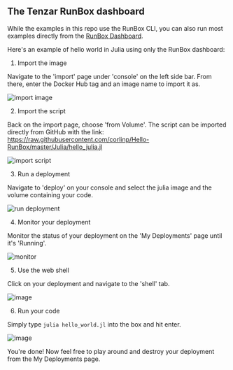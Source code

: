 ## The Tenzar RunBox dashboard

While the examples in this repo use the RunBox CLI, you can also run most examples directly from the [RunBox Dashboard](https://run.tenzar.com/deployments).

Here's an example of hello world in Julia using only the RunBox dashboard:

1. Import the image

Navigate to the 'import' page under 'console' on the left side bar. From there, enter the Docker Hub tag and an image name to import it as.

![import image](https://user-images.githubusercontent.com/5972540/42342349-ac4e4f6a-804a-11e8-90fd-e377d163ac54.png)

2. Import the script

Back on the import page, choose 'from Volume'. The script can be imported directly from GitHub with the link:  https://raw.githubusercontent.com/corlinp/Hello-RunBox/master/Julia/hello_julia.jl

![import script](https://user-images.githubusercontent.com/5972540/42342419-dc44af16-804a-11e8-98d4-d6ab2f89666b.png)

3. Run a deployment

Navigate to 'deploy' on your console and select the julia image and the volume containing your code.

![run deployment](https://user-images.githubusercontent.com/5972540/42342136-1f99775c-804a-11e8-9bef-95e7227cba9f.png)

4. Monitor your deployment

Monitor the status of your deployment on the 'My Deployments' page until it's 'Running'.

![monitor](https://user-images.githubusercontent.com/5972540/42342477-0badf1fe-804b-11e8-9a18-31b8ea2aa5f2.png)

5. Use the web shell

Click on your deployment and navigate to the 'shell' tab.

![image](https://user-images.githubusercontent.com/5972540/42342551-46294b1c-804b-11e8-9d9e-3d869dedb2ee.png)

6. Run your code

Simply type `julia hello_world.jl` into the box and hit enter.

![image](https://user-images.githubusercontent.com/5972540/42342643-8dcc5676-804b-11e8-83e2-520f74d3110a.png)


You're done! Now feel free to play around and destroy your deployment from the My Deployments page.

